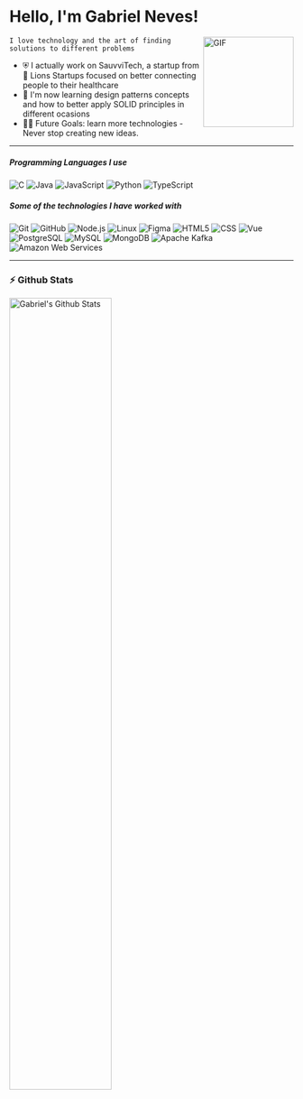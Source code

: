 # Hello, I'm Gabriel Neves!

<img align="right" alt="GIF" height="160px" src="https://media.giphy.com/media/Ah3zHH7hvsSB2/giphy.gif" />

`I love technology and the art of finding solutions to different problems`

- ⛨ I actually work on SauvviTech, a startup from 🦁 Lions Startups focused on better connecting people to their healthcare
- 🎯 I'm now learning design patterns concepts and how to better apply SOLID principles in different ocasions
- 💪🏼 Future Goals: learn more technologies - Never stop creating new ideas.

---

##### Programming Languages I use

![C](https://img.shields.io/badge/-C-000000?style=flat&logo=c)
![Java](https://img.shields.io/badge/-Java-000000?style=flat&logo=java)
![JavaScript](https://img.shields.io/badge/-JavaScript-000000?style=flat&logo=javascript)
![Python](https://img.shields.io/badge/-Python-000000?style=flat&logo=python)
![TypeScript](https://img.shields.io/badge/-TypeScript-000000?style=flat&logo=typescript)

##### Some of the technologies I have worked with

![Git](https://img.shields.io/badge/-Git-222222?style=flat&logo=git&logoColor=F05032)
![GitHub](https://img.shields.io/badge/-GitHub-222222?style=flat&logo=github&logoColor=181717)
![Node.js](https://img.shields.io/badge/-Node.js-222222?style=flat&logo=node.js&logoColor=339933)
![Linux](https://img.shields.io/badge/-Linux-222222?style=flat&logo=linux&logoColor=FCC624)
![Figma](https://img.shields.io/badge/-Figma-222222?style=flat&logo=figma&logoColor=F24E1E)
![HTML5](https://img.shields.io/badge/-HTML5-000000?style=flat&logo=html5)
![CSS](https://img.shields.io/badge/-CSS-000000?style=flat&logo=css&logoColor=663399)
![Vue](https://img.shields.io/badge/-Vue-222222?style=flat&logo=vuedotjs&logoColor=4FC08D)
![PostgreSQL](https://img.shields.io/badge/-PostgreSQL-000000?style=flat&logo=postgresql)
![MySQL](https://img.shields.io/badge/-MySQL-000000?style=flat&logo=mongodb&logoColor=4479A1)
![MongoDB](https://img.shields.io/badge/-MongoDB-000000?style=flat&logo=mysql&logoColor=47A248)
![Apache Kafka](https://img.shields.io/badge/-Apache%20Kafka-000000?style=flat&logo=apachekafka&logoColor=231F20)
![Amazon Web Services](https://img.shields.io/badge/-Amazon%20Web%20Services-222222?style=flat-square&logo=Amazon-Web-Service)
<br/>

---

### :zap: Github Stats

  <img align="left" src="https://github-readme-stats.sumanth-talluri.vercel.app/api?username=nevespgabriel&show_icons=true&title_color=fff&icon_color=79ff97&text_color=efefef&bg_color=24292e" alt="Gabriel's Github Stats" width="60%">

